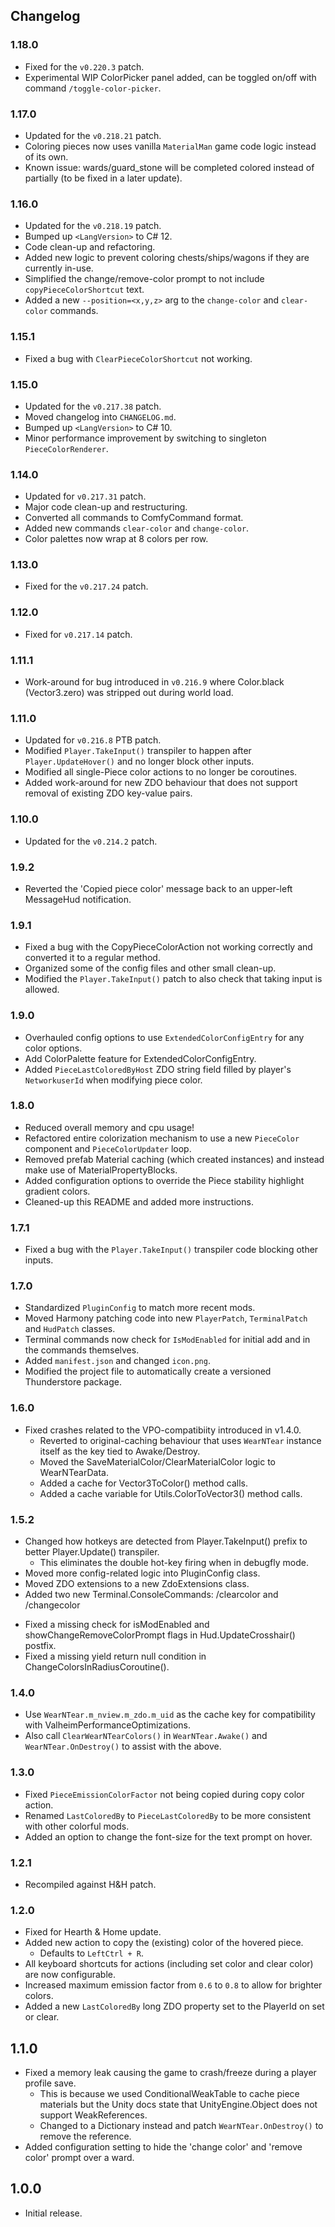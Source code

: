 ## Changelog

### 1.18.0

  * Fixed for the `v0.220.3` patch.
  * Experimental WIP ColorPicker panel added, can be toggled on/off with command `/toggle-color-picker`.

### 1.17.0

  * Updated for the `v0.218.21` patch.
  * Coloring pieces now uses vanilla `MaterialMan` game code logic instead of its own.
  * Known issue: wards/guard_stone will be completed colored instead of partially (to be fixed in a later update).

### 1.16.0

  * Updated for the `v0.218.19` patch.
  * Bumped up `<LangVersion>` to C# 12.
  * Code clean-up and refactoring.
  * Added new logic to prevent coloring chests/ships/wagons if they are currently in-use.
  * Simplified the change/remove-color prompt to not include `copyPieceColorShortcut` text.
  * Added a new `--position=<x,y,z>` arg to the `change-color` and `clear-color` commands.

### 1.15.1

  * Fixed a bug with `ClearPieceColorShortcut` not working.

### 1.15.0

  * Updated for the `v0.217.38` patch.
  * Moved changelog into `CHANGELOG.md`.
  * Bumped up `<LangVersion>` to C# 10.
  * Minor performance improvement by switching to singleton `PieceColorRenderer`.

### 1.14.0

  * Updated for `v0.217.31` patch.
  * Major code clean-up and restructuring.
  * Converted all commands to ComfyCommand format.
  * Added new commands `clear-color` and `change-color`.
  * Color palettes now wrap at 8 colors per row.

### 1.13.0

  * Fixed for the `v0.217.24` patch.

### 1.12.0

  * Fixed for `v0.217.14` patch.

### 1.11.1

  * Work-around for bug introduced in `v0.216.9` where Color.black (Vector3.zero) was stripped out during world load.

### 1.11.0

  * Updated for `v0.216.8` PTB patch.
  * Modified `Player.TakeInput()` transpiler to happen after `Player.UpdateHover()` and no longer block other inputs.
  * Modified all single-Piece color actions to no longer be coroutines.
  * Added work-around for new ZDO behaviour that does not support removal of existing ZDO key-value pairs.

### 1.10.0

  * Updated for the `v0.214.2` patch.

### 1.9.2

  * Reverted the 'Copied piece color' message back to an upper-left MessageHud notification.

### 1.9.1

  * Fixed a bug with the CopyPieceColorAction not working correctly and converted it to a regular method.
  * Organized some of the config files and other small clean-up.
  * Modified the `Player.TakeInput()` patch to also check that taking input is allowed.

### 1.9.0

  * Overhauled config options to use `ExtendedColorConfigEntry` for any color options.
  * Add ColorPalette feature for ExtendedColorConfigEntry.
  * Added `PieceLastColoredByHost` ZDO string field filled by player's `NetworkuserId` when modifying piece color.

### 1.8.0

  * Reduced overall memory and cpu usage!
  * Refactored entire colorization mechanism to use a new `PieceColor` component and `PieceColorUpdater` loop.
  * Removed prefab Material caching (which created instances) and instead make use of MaterialPropertyBlocks.
  * Added configuration options to override the Piece stability highlight gradient colors.
  * Cleaned-up this README and added more instructions.

### 1.7.1

  * Fixed a bug with the `Player.TakeInput()` transpiler code blocking other inputs.

### 1.7.0

  * Standardized `PluginConfig` to match more recent mods.
  * Moved Harmony patching code into new `PlayerPatch`, `TerminalPatch` and `HudPatch` classes.
  * Terminal commands now check for `IsModEnabled` for initial add and in the commands themselves.
  * Added `manifest.json` and changed `icon.png`.
  * Modified the project file to automatically create a versioned Thunderstore package.

### 1.6.0

  * Fixed crashes related to the VPO-compatibiity introduced in v1.4.0.
    * Reverted to original-caching behaviour that uses `WearNTear` instance itself as the key tied to Awake/Destroy.
    * Moved the SaveMaterialColor/ClearMaterialColor logic to WearNTearData.
    * Added a cache for Vector3ToColor() method calls.
    * Added a cache variable for Utils.ColorToVector3() method calls.

### 1.5.2

  * Changed how hotkeys are detected from Player.TakeInput() prefix to better Player.Update() transpiler.
    * This eliminates the double hot-key firing when in debugfly mode.
  * Moved more config-related logic into PluginConfig class.
  * Moved ZDO extensions to a new ZdoExtensions class.
  * Added two new Terminal.ConsoleCommands: /clearcolor and /changecolor

  - Fixed a missing check for isModEnabled and showChangeRemoveColorPrompt flags in Hud.UpdateCrosshair() postfix.
  - Fixed a missing yield return null condition in ChangeColorsInRadiusCoroutine().

### 1.4.0

  * Use `WearNTear.m_nview.m_zdo.m_uid` as the cache key for compatibility with ValheimPerformanceOptimizations.
  * Also call `ClearWearNTearColors()` in `WearNTear.Awake()` and `WearNTear.OnDestroy()` to assist with the above.

### 1.3.0

  * Fixed `PieceEmissionColorFactor` not being copied during copy color action.
  * Renamed `LastColoredBy` to `PieceLastColoredBy` to be more consistent with other colorful mods.
  * Added an option to change the font-size for the text prompt on hover.

### 1.2.1

  * Recompiled against H&H patch.

### 1.2.0

  * Fixed for Hearth & Home update.
  * Added new action to copy the (existing) color of the hovered piece.
    * Defaults to `LeftCtrl + R`.
  * All keyboard shortcuts for actions (including set color and clear color) are now configurable.
  * Increased maximum emission factor from `0.6` to `0.8` to allow for brighter colors.
  * Added a new `LastColoredBy` long ZDO property set to the PlayerId on set or clear.

## 1.1.0

  * Fixed a memory leak causing the game to crash/freeze during a player profile save.
    * This is because we used ConditionalWeakTable to cache piece materials but the Unity docs state that
      UnityEngine.Object does not support WeakReferences.
    * Changed to a Dictionary instead and patch `WearNTear.OnDestroy()` to remove the reference.
  * Added configuration setting to hide the 'change color' and 'remove color' prompt over a ward.

## 1.0.0

  * Initial release.